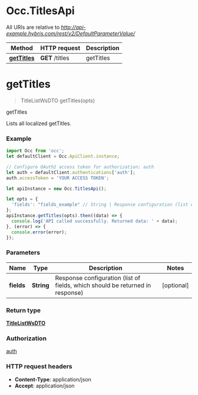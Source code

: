 # Occ.TitlesApi

All URIs are relative to *http://api-example.hybris.com/rest/v2/DefaultParameterValue/*

Method | HTTP request | Description
------------- | ------------- | -------------
[**getTitles**](TitlesApi.md#getTitles) | **GET** /titles | getTitles


<a name="getTitles"></a>
# **getTitles**
> TitleListWsDTO getTitles(opts)

getTitles

Lists all localized getTitles. 

### Example
```javascript
import Occ from 'occ';
let defaultClient = Occ.ApiClient.instance;

// Configure OAuth2 access token for authorization: auth
let auth = defaultClient.authentications['auth'];
auth.accessToken = 'YOUR ACCESS TOKEN';

let apiInstance = new Occ.TitlesApi();

let opts = { 
  'fields': "fields_example" // String | Response configuration (list of fields, which should be returned in response)
};
apiInstance.getTitles(opts).then((data) => {
  console.log('API called successfully. Returned data: ' + data);
}, (error) => {
  console.error(error);
});

```

### Parameters

Name | Type | Description  | Notes
------------- | ------------- | ------------- | -------------
 **fields** | **String**| Response configuration (list of fields, which should be returned in response) | [optional] 

### Return type

[**TitleListWsDTO**](TitleListWsDTO.md)

### Authorization

[auth](../README.md#auth)

### HTTP request headers

 - **Content-Type**: application/json
 - **Accept**: application/json


